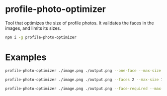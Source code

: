 # profile-photo-optimizer
Tool that optimizes the size of profile photos. It validates the faces in the images, and limits its sizes.

```bash
npm i -g profile-photo-optimizer
```

# Examples
```bash
profile-photo-optimizer ./image.png ./output.png --one-face --max-size 1000x1000

profile-photo-optimizer ./image.png ./output.png --faces 2 --max-size 1000x1000

profile-photo-optimizer ./image.png ./output.png --face-required --max-width 2000 --max-height 2000
```